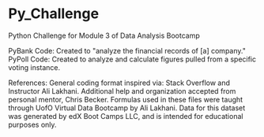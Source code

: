 # Py_Challenge
<p>Python Challenge for Module 3 of Data Analysis Bootcamp </p>
<p>PyBank Code: Created to "analyze the financial records of [a] company." <br>
PyPoll Code: Created to analyze and calculate figures pulled from a specific voting instance. </p>
<p>References: General coding format inspired via: Stack Overflow and Instructor Ali Lakhani. Additional help and organization accepted from personal mentor, Chris Becker.  Formulas used in these files were taught through UofO Virtual Data Bootcamp by Ali Lakhani. Data for this dataset was generated by edX Boot Camps LLC, and is intended for educational purposes only. </p>
